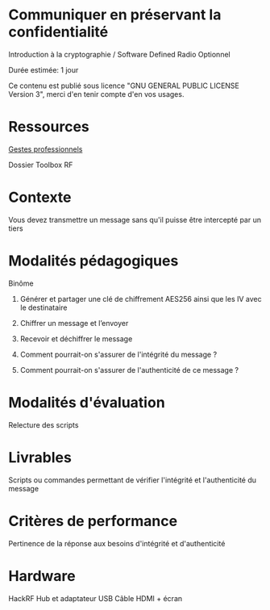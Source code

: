 # Communiquer en préservant la confidentialité

Introduction à la cryptographie / Software Defined Radio Optionnel

Durée estimée: 1 jour

Ce contenu est publié sous licence "GNU GENERAL PUBLIC LICENSE Version 3", merci d'en tenir compte d'en vos usages.

# Ressources

[Gestes professionnels](https://github.com/Aif4thah/Dojo-101)

Dossier Toolbox RF


# Contexte

Vous devez transmettre un message sans qu'il puisse être intercepté par un tiers

# Modalités pédagogiques

Binôme

1. Générer et partager une clé de chiffrement AES256 ainsi que les IV avec le destinataire

2. Chiffrer un message et l’envoyer

3. Recevoir et déchiffrer le message

4. Comment pourrait-on s'assurer de l'intégrité du message ?

5. Comment pourrait-on s'assurer de l'authenticité de ce message ?


# Modalités d'évaluation

Relecture des scripts

# Livrables

Scripts ou commandes permettant de vérifier l'intégrité et l'authenticité du message

# Critères de performance

Pertinence de la réponse aux besoins d'intégrité et d'authenticité

# Hardware

HackRF
Hub et adaptateur USB
Câble HDMI + écran
